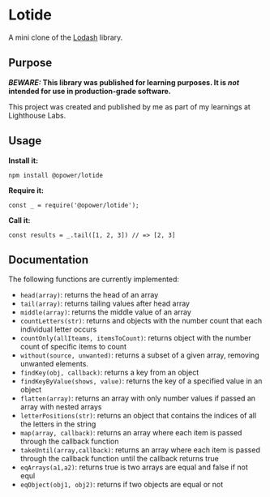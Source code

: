 # Lotide

A mini clone of the [Lodash](https://lodash.com) library.

## Purpose

**_BEWARE:_ This library was published for learning purposes. It is _not_ intended for use in production-grade software.**

This project was created and published by me as part of my learnings at Lighthouse Labs. 

## Usage

**Install it:**

`npm install @opower/lotide`

**Require it:**

`const _ = require('@opower/lotide');`

**Call it:**

`const results = _.tail([1, 2, 3]) // => [2, 3]`

## Documentation

The following functions are currently implemented:

* `head(array)`: returns the head of an array
* `tail(array)`: returns tailing values after head array
* `middle(array)`: returns the middle value of an array
* `countLetters(str)`: returns and objects with the number count that each individual letter occurs
* `countOnly(allIteams, itemsToCount)`: returns object with the number count of specific items to count
* `without(source, unwanted)`: returns a subset of a given array, removing unwanted elements.
* `findKey(obj, callback)`: returns a key from an object
* `findKeyByValue(shows, value)`: returns the key of a specified value in an object
* `flatten(array)`: returns an array with only number values if passed an array with nested arrays
* `letterPositions(str)`: returns an object that contains the indices of all the letters in the string
* `map(array, callback)`: returns an array where each item is passed through the callback function
* `takeUntil(array,callback)`: returns an array where each item is passed through the callback function until the callback returns true
* `eqArrays(a1,a2)`: returns true is two arrays are equal and false if not equl
* `eqObject(obj1, obj2)`: returns if two objects are equal or not
